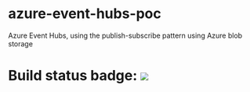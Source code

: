 # azure-event-hubs-poc
Azure Event Hubs, using the publish-subscribe pattern using Azure blob storage
# Build status badge: ![](https://github.com/alzobaydee/azure-event-hubs-poc/workflows/main/badge.svg)
